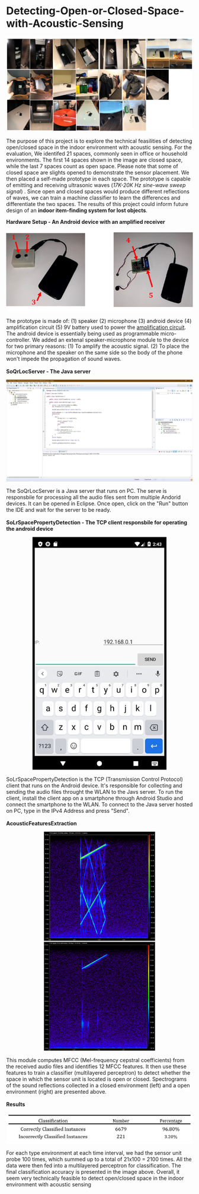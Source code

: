 # Detecting-Open-or-Closed-Space-with-Acoustic-Sensing

<p align="center">
  <img src="Images/spaces.png">
</p>

The purpose of this project is to explore the technical feasilities of detecting open/closed space in the indoor environment with acoustic sensing. For the evaluation, We identifed 21 spaces, commonly seen in office or household environments. The first 14 spaces shown in the image are closed space, while the last 7 spaces count as open space. Please note that some of closed space are slights opened to demonstrate the sensor placement. We then placed a self-made prototype in each space. The prototype is capable of emitting and receiving ultrasonic waves (<i>17K-20K Hz sine-wave sweep signal</i>) . Since open and closed spaces would produce different reflections of waves, we can train a machine classifier to learn the differences and differentiate the two spaces. The results of this project could inform future design of an <b>indoor item-finding system for lost objects</b>. 

<b>Hardware Setup - An Android device with an amplified receiver</b>
<p align="center">
  <img src="Images/open_space.png">
</p>

The prototype is made of: (1) speaker (2) microphone (3) android device (4) amplification circuit (5) 9V battery used to power the <a href="http://afrotechmods.com/tutorials/2017/01/17/how-to-make-a-simple-1-watt-audio-amplifier-lm386-based/">amplification circuit</a>.
The android device is essentially being used as programmable micro-controller. We added an extenal speaker-microphone module to the device for two primary reasons: (1) To amplify the acoustic signal. (2) To place the microphone and the speaker on the same side so the body of the phone won't impede the propagation of sound waves. 
<br/>
<br/>
<b>SoQrLocServer - The Java server</b> 
<p align="center">
  <img src="Images/server.JPG">
</p>
The SoQrLocServer is a Java server that runs on PC. The serve is responsbile for processing all the audio files sent from multiple Andorid devices. It can be opened in Eclipse. Once open, click on the "Run" button the IDE and wait for the server to be ready. 
<br/>
<br/>
<b>SoLrSpacePropertyDetection - The TCP client responsbile for operating the android device</b>
<p align="center">
  <img src="Images/client2.JPG">
</p>
SoLrSpacePropertyDetection is the TCP (Transmission Control Protocol) client that runs on the Android device. It's responsible for collecting and sending the audio files throught the WLAN to the Javs server. To run the client, install the client app on a smartphone through Android Studio and connect the smartphone to the WLAN. To connect to the Java server hosted on PC, type in the IPv4 Address and press "Send". 
<br/>
<br/>
<b>AcousticFeaturesExtraction</b> 
<p align="center">
  <img src="Images/closed.png" width = "300px">
  <img src="Images/open.png" width = "300px">
</p>
This module computes MFCC (Mel-frequency cepstral coefficients) from the received audio files and identifies 12 MFCC features. It then use these features to train a classifier (multilayered perceptron) to detect whether the space in which the sensor unit is located is open or closed. Spectrograms of the sound reflections collected in a closed environment (left) and a open environment (right) are presented above.
<br/>
<br/>
<b>Results</b>
<p align="center">
  <img src="Images/accuracy.JPG">
</p>
For each type environment at each time interval, we had the sensor unit probe 100 times, which summed up to a total of 21x100 = 2100 times. All the data were then fed into a multilayered perceptron for classification. The final classification accuracy is presented in the image above. Overall, it seem very technically feasible to detect open/closed space in the indoor environment with acoustic sensing
